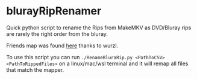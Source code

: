 # blurayRipRenamer

Quick python script to rename the Rips from MakeMKV as DVD/Bluray rips are rarely the right order from the bluray.

Friends map was found [here](https://forum.makemkv.com/forum/viewtopic.php?p=38197&sid=c94e88bbe055e04b6d2a98b62834a245#p38197) thanks to wurzl.

To use this script you can run `./RenameBluraRip.py <PathToCSV> <PathToRippedFiles>` on a linux/mac/wsl terminal and it will remap all files that match the mapper.